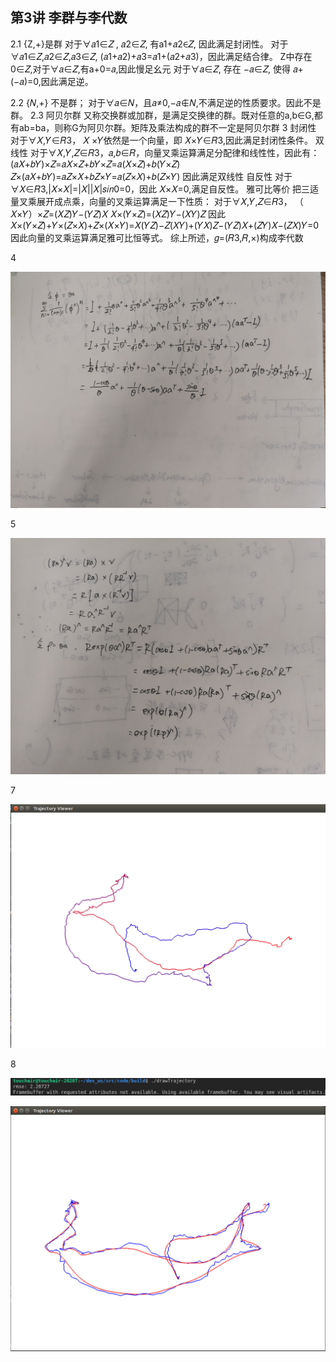 ## 第3讲 李群与李代数

2.1 {Z,+}是群
对于∀𝑎1∈𝑍 , 𝑎2∈𝑍, 有a1+𝑎2∈𝑍, 因此满足封闭性。
对于∀𝑎1∈𝑍,𝑎2∈𝑍,𝑎3∈𝑍, (𝑎1+𝑎2)+𝑎3=𝑎1+(𝑎2+𝑎3)，因此满足结合律。
Z中存在0∈𝑍,对于∀𝑎∈𝑍,有a+0=𝑎,因此慢足幺元
对于∀𝑎∈𝑍, 存在 −𝑎∈𝑍, 使得 𝑎+(−𝑎)=0,因此满足逆。

2.2 {𝑁,+}  不是群；
对于∀𝑎∈𝑁，且𝑎≠0,−𝑎∉𝑁,不满足逆的性质要求。因此不是群。
2.3 阿贝尔群 又称交换群或加群，是满足交换律的群。既对任意的a,b∈G,都有ab=ba，则称G为阿贝尔群。矩阵及乘法构成的群不一定是阿贝尔群
3 
封闭性
对于∀𝑋,𝑌∈𝑅3，  𝑋 ×𝑌依然是一个向量，即 𝑋×𝑌∈𝑅3,因此满足封闭性条件。
双线性
对于∀𝑋,𝑌,𝑍∈𝑅3，𝑎,𝑏∈𝑅，向量叉乘运算满足分配律和线性性，因此有：
(𝑎𝑋+𝑏𝑌)×𝑍=𝑎𝑋×𝑍+𝑏𝑌×𝑍=𝑎(𝑋×𝑍)+𝑏(𝑌×𝑍)
𝑍×(𝑎𝑋+𝑏𝑌)=𝑎𝑍×𝑋+𝑏𝑍×𝑌=𝑎(𝑍×𝑋)+𝑏(𝑍×𝑌)
因此满足双线性
自反性
对于 ∀𝑋∈𝑅3,|𝑋×𝑋|=|𝑋||𝑋|𝑠𝑖𝑛0=0，因此 𝑋×𝑋=0,满足自反性。
雅可比等价
把三适量叉乘展开成点乘，向量的叉乘运算满足一下性质：
对于∀𝑋,𝑌,𝑍∈𝑅3，
（ 𝑋×𝑌）×𝑍=(𝑋𝑍)𝑌−(𝑌𝑍)𝑋
 𝑋×(𝑌×𝑍)=(𝑋𝑍)𝑌−(𝑋𝑌)𝑍
因此
 𝑋×(𝑌×𝑍)+𝑌×(𝑍×𝑋)+𝑍×(𝑋×𝑌)=𝑋(𝑌𝑍)−𝑍(𝑋𝑌)+(𝑌𝑋)𝑍−(𝑌𝑍)𝑋+(𝑍𝑌)𝑋−(𝑍𝑋)𝑌=0
因此向量的叉乘运算满足雅可比恒等式。
综上所述，𝑔=(𝑅3,𝑅,×)构成李代数

4

![](./images/5.jpg)

5

![](./images/4.jpg)

7

![](./images/1.png)


8

![](./images/3.png)

![](./images/2.png)

